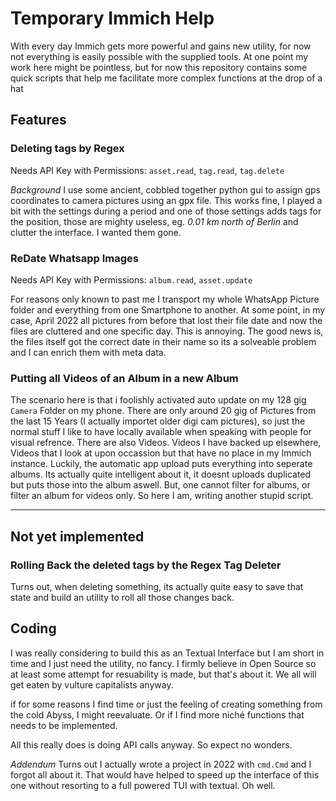 # Temporary Immich Help

With every day Immich gets more powerful and gains new utility, for now not everything is easily possible with the supplied tools. At one point my work here might be pointless, but for now this repository contains some quick scripts that help me facilitate more complex functions at the drop of a hat

## Features

### Deleting tags by Regex

Needs API Key with Permissions: `asset.read`, `tag.read`, `tag.delete`

_Background_ I use some ancient, cobbled together python gui to assign gps coordinates to camera pictures using an gpx file. This works fine, I played a bit with the settings during a period and one of those settings adds tags for the position, those are mighty useless, eg. _0.01 km north of Berlin_ and clutter the interface. I wanted them gone.

### ReDate Whatsapp Images 

Needs API Key with Permissions: `album.read`, `asset.update`

For reasons only known to past me I transport my whole WhatsApp Picture folder and everything from one Smartphone to another. At some point, in my case, April 2022 all pictures from before that lost their file date and now the files are cluttered and one specific day. This is annoying. The good news is, the files itself got the correct date in their name so its a solveable problem and I can enrich them with meta data.

### Putting all Videos of an Album in a new Album

The scenario here is that i foolishly activated auto update on my 128 gig `Camera` Folder on my phone. There are only around 20 gig of Pictures from the last 15 Years (I actually importet older digi cam pictures), so just the normal stuff I like to have locally available when speaking with people for visual refrence. There are also Videos. Videos I have backed up elsewhere, Videos that I look at upon occassion but that have no place in my Immich instance. Luckily, the automatic app upload puts everything into seperate albums. Its actually quite intelligent about it, it doesnt uploads duplicated but puts those into the album aswell. But, one cannot filter for albums, or filter an album for videos only. So here I am, writing another stupid script.


---
## Not yet implemented

### Rolling Back the deleted tags by the Regex Tag Deleter

Turns out, when deleting something, its actually quite easy to save that state and build an utility to roll all those changes back.

## Coding

I was really considering to build this as an Textual Interface but I am short in time and I just need the utility, no fancy. I firmly believe in Open Source so at least some attempt for resuability is made, but that's about it. We all will get eaten by vulture capitalists anyway.

if for some reasons I find time or just the feeling of creating something from the cold Abyss, I might reevaluate. Or if I find more niché functions that needs to be implemented.

All this really does is doing API calls anyway. So expect no wonders.

*Addendum* Turns out I actually wrote a project in 2022 with `cmd.Cmd` and I forgot all about it. That would have helped to speed up the interface of this one without resorting to a full powered TUI with textual. Oh well.